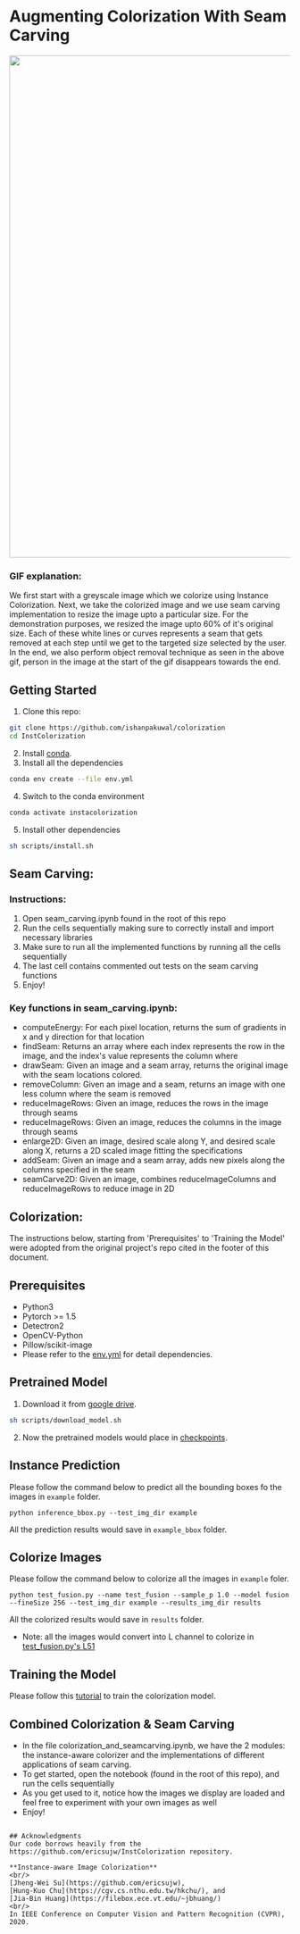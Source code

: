 # Augmenting Colorization With Seam Carving

<img src="https://github.com/ishanpakuwal/colorization/blob/main/updated_enhanced_colorizer.gif" width="900">

### GIF explanation:
We first start with a greyscale image which we colorize using Instance Colorization. Next, we take the colorized image and we use seam carving implementation to resize the image upto a particular size. For the demonstration purposes, we resized the image upto 60% of it's original size. Each of these white lines or curves represents a seam that gets removed at each step until we get to the targeted size selected by the user. In the end, we also perform object removal technique as seen in the above gif, person in the image at the start of the gif disappears towards the end.

## Getting Started
1. Clone this repo:
```sh
git clone https://github.com/ishanpakuwal/colorization
cd InstColorization
```
2. Install [conda](https://www.anaconda.com/).
3. Install all the dependencies
```sh
conda env create --file env.yml
```
4. Switch to the conda environment
```sh
conda activate instacolorization
```
5. Install other dependencies
```sh
sh scripts/install.sh
```

## Seam Carving:
### Instructions:
1. Open seam_carving.ipynb found in the root of this repo
2. Run the cells sequentially making sure to correctly install and import necessary libraries
3. Make sure to run all the implemented functions by running all the cells sequentially
4. The last cell contains commented out tests on the seam carving functions
5. Enjoy!

### Key functions in seam_carving.ipynb:
- computeEnergy: For each pixel location, returns the sum of gradients in x and y direction for that location
- findSeam: Returns an array where each index represents the row in the image, and the index's value represents the column
where 
- drawSeam: Given an image and a seam array, returns the original image with the seam locations colored.
- removeColumn: Given an image and a seam, returns an image with one less column where the seam is removed
- reduceImageRows: Given an image, reduces the rows in the image through seams
- reduceImageRows: Given an image, reduces the columns in the image through seams
- enlarge2D: Given an image, desired scale along Y, and desired scale along X, returns a 2D scaled image fitting the specifications
- addSeam: Given an image and a seam array, adds new pixels along the columns specified in the seam
- seamCarve2D: Given an image, combines reduceImageColumns and reduceImageRows to reduce image in 2D

## Colorization:
The instructions below, starting from 'Prerequisites' to 'Training the Model' were adopted from the original project's repo
cited in the footer of this document.

## Prerequisites
* Python3
* Pytorch >= 1.5
* Detectron2
* OpenCV-Python
* Pillow/scikit-image
* Please refer to the [env.yml](env.yml) for detail dependencies.

## Pretrained Model
1. Download it from [google drive](https://drive.google.com/open?id=1Xb-DKAA9ibCVLqm8teKd1MWk6imjwTBh).
```sh
sh scripts/download_model.sh
```
2. Now the pretrained models would place in [checkpoints](checkpoints).

## Instance Prediction
Please follow the command below to predict all the bounding boxes fo the images in `example` folder.
```
python inference_bbox.py --test_img_dir example
```
All the prediction results would save in `example_bbox` folder.

## Colorize Images
Please follow the command below to colorize all the images in `example` foler.
```
python test_fusion.py --name test_fusion --sample_p 1.0 --model fusion --fineSize 256 --test_img_dir example --results_img_dir results
```
All the colorized results would save in `results` folder.

* Note: all the images would convert into L channel to colorize in [test_fusion.py's L51](test_fusion.py#L51)

## Training the Model
Please follow this [tutorial](README_TRAIN.md) to train the colorization model.



## Combined Colorization & Seam Carving
- In the file colorization_and_seamcarving.ipynb, we have the 2 modules: the instance-aware colorizer and the implementations of different applications of seam carving.
- To get started, open the notebook (found in the root of this repo), and run the cells sequentially
- As you get used to it, notice how the images we display are loaded and feel free to experiment with your own images as well
- Enjoy!

```

## Acknowledgments
Our code borrows heavily from the https://github.com/ericsujw/InstColorization repository.

**Instance-aware Image Colorization**
<br/>
[Jheng-Wei Su](https://github.com/ericsujw), 
[Hung-Kuo Chu](https://cgv.cs.nthu.edu.tw/hkchu/), and 
[Jia-Bin Huang](https://filebox.ece.vt.edu/~jbhuang/)
<br/>
In IEEE Conference on Computer Vision and Pattern Recognition (CVPR), 2020.

```
